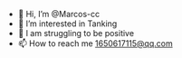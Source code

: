 - 👋 Hi, I’m @Marcos-cc
- 👀 I’m interested in Tanking
- 🌱 I am struggling to be positive
- 📫 How to reach me 1650617115@qq.com

<!---
Marcos-cc/Marcos-cc is a ✨ special ✨ repository because its `README.md` (this file) appears on your GitHub profile.
You can click the Preview link to take a look at your changes.
--->
